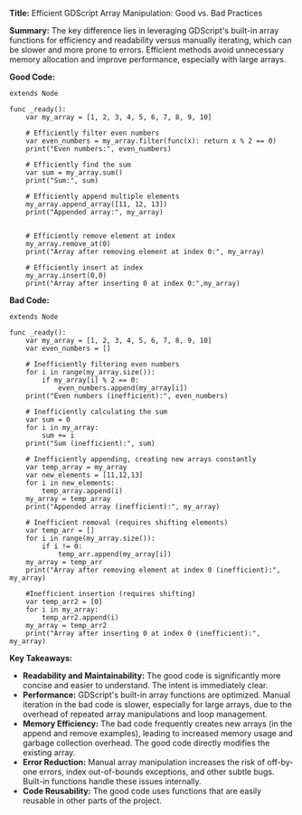 **Title:** Efficient GDScript Array Manipulation: Good vs. Bad Practices

**Summary:**  The key difference lies in leveraging GDScript's built-in array functions for efficiency and readability versus manually iterating, which can be slower and more prone to errors.  Efficient methods avoid unnecessary memory allocation and improve performance, especially with large arrays.


**Good Code:**

```gdscript
extends Node

func _ready():
	var my_array = [1, 2, 3, 4, 5, 6, 7, 8, 9, 10]
	
	# Efficiently filter even numbers
	var even_numbers = my_array.filter(func(x): return x % 2 == 0)
	print("Even numbers:", even_numbers)

	# Efficiently find the sum
	var sum = my_array.sum()
	print("Sum:", sum)

	# Efficiently append multiple elements
	my_array.append_array([11, 12, 13])
	print("Appended array:", my_array)


	# Efficiently remove element at index
	my_array.remove_at(0)
	print("Array after removing element at index 0:", my_array)

	# Efficiently insert at index
	my_array.insert(0,0)
	print("Array after inserting 0 at index 0:",my_array)
```

**Bad Code:**

```gdscript
extends Node

func _ready():
	var my_array = [1, 2, 3, 4, 5, 6, 7, 8, 9, 10]
	var even_numbers = []
	
	# Inefficiently filtering even numbers
	for i in range(my_array.size()):
		if my_array[i] % 2 == 0:
			even_numbers.append(my_array[i])
	print("Even numbers (inefficient):", even_numbers)

	# Inefficiently calculating the sum
	var sum = 0
	for i in my_array:
		sum += i
	print("Sum (inefficient):", sum)

	# Inefficiently appending, creating new arrays constantly
	var temp_array = my_array
	var new_elements = [11,12,13]
	for i in new_elements:
		temp_array.append(i)
	my_array = temp_array
	print("Appended array (inefficient):", my_array)

	# Inefficient removal (requires shifting elements)
	var temp_arr = []
	for i in range(my_array.size()):
		if i != 0:
			temp_arr.append(my_array[i])
	my_array = temp_arr
	print("Array after removing element at index 0 (inefficient):", my_array)

	#Inefficient insertion (requires shifting)
	var temp_arr2 = [0]
	for i in my_array:
		temp_arr2.append(i)
	my_array = temp_arr2
	print("Array after inserting 0 at index 0 (inefficient):", my_array)

```

**Key Takeaways:**

* **Readability and Maintainability:** The good code is significantly more concise and easier to understand.  The intent is immediately clear.
* **Performance:** GDScript's built-in array functions are optimized.  Manual iteration in the bad code is slower, especially for large arrays, due to the overhead of repeated array manipulations and loop management.
* **Memory Efficiency:** The bad code frequently creates new arrays (in the append and remove examples), leading to increased memory usage and garbage collection overhead. The good code directly modifies the existing array.
* **Error Reduction:** Manual array manipulation increases the risk of off-by-one errors, index out-of-bounds exceptions, and other subtle bugs.  Built-in functions handle these issues internally.
* **Code Reusability:** The good code uses functions that are easily reusable in other parts of the project.


